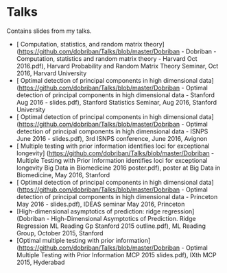 # Talks
Contains slides from my talks.

* [ Computation, statistics, and random matrix theory]
(https://github.com/dobriban/Talks/blob/master/Dobriban - Dobriban - Computation, statistics and random matrix theory - Harvard Oct 2016.pdf),  Harvard Probability and Random Matrix Theory Seminar, Oct 2016, Harvard University
* [ Optimal detection of principal components in high dimensional data]
(https://github.com/dobriban/Talks/blob/master/Dobriban - Optimal detection of principal components in high dimensional data - Stanford Aug 2016 - slides.pdf),  Stanford Statistics Seminar, Aug 2016, Stanford University
* [ Optimal detection of principal components in high dimensional data]
(https://github.com/dobriban/Talks/blob/master/Dobriban - Optimal detection of principal components in high dimensional data - ISNPS June 2016 - slides.pdf),  3rd ISNPS conference, June 2016, Avignon
* [ Multiple testing with prior information identifies loci for exceptional longevity]
(https://github.com/dobriban/Talks/blob/master/Dobriban - Multiple Testing with Prior Information identifies loci for exceptional longevity Big Data in Biomedicine 2016 poster.pdf),  poster at Big Data in Biomedicine, May 2016, Stanford 
* [ Optimal detection of principal components in high dimensional data]
(https://github.com/dobriban/Talks/blob/master/Dobriban - Optimal detection of principal components in high dimensional data - Princeton May 2016 - slides.pdf),  IDEAS seminar May 2016, Princeton
* [High-dimensional asymptotics of prediction: ridge regression]
(Dobriban - High-Dimensional Asymptotics of Prediction. Ridge Regression ML Reading Gp Stanford 2015 outline.pdf),  ML Reading Group, October 2015, Stanford
* [Optimal multiple testing with prior information]
(https://github.com/dobriban/Talks/blob/master/Dobriban - Optimal Multiple Testing with Prior Information MCP 2015 slides.pdf),  IXth MCP 2015, Hyderabad



